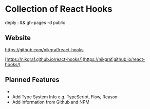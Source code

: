 # Collection of React Hooks

deply : && gh-pages -d public

## Website
https://github.com/nikgraf/react-hooks

[https://nikgraf.github.io/react-hooks/](https://nikgraf.github.io/react-hooks/)

## Planned Features
-
- Add Type System Info e.g. TypeScript, Flow, Reason
- Add information from Github and NPM
